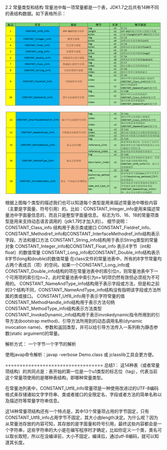 2.2 常量类型和结构
常量池中每一项常量都是一个表，JDK1.7之后共有14种不同的表结构数据。如下表格所示：

![image-20240104153445537](image/image-20240104153445537.png)

![image-20240104153513028](image/image-20240104153513028.png)

根据上图每个类型的描述我们也可以知道每个类型是用来描述常量池中哪些内容（主要是字面量、符号引用）的。比如：CONSTANT_Integer_info是用来描述常量池中字面量信息的，而且只是整型字面量信息。
标志为15、16、18的常量项类型是用来支持动态语言调用的（jdk1.7时才加入的）。
 细节说明：
CONSTANT_Class_info 结构用于表示类或接口
CONSTANT_Fieldref_info、CONSTANT_Methodref_info和CONSTANT_InterfaceMethodref_info结构表示字段、方法和接口方法
CONSTANT_String_info结构用于表示String类型的常量对象
CONSTANT_Integer_info和CONSTANT_Float_info 表示4字节（int和float）的数值常量
CONSTANT_Long_info和CONSTANT_Double_info结构表示8字节(long和double)的数值常量
在class文件的常量池表中，所有的8字节常量均占两个表成员（项）的空间。如果一个CONSTANT_Long_info或CONSTANT_Double_info结构的项在常量池表中的索引位n，则常量池表中下一个可用项的索引位n+2，此时常量池表中索引为n+1的项仍然有效但必须视为不可用的。
CONSTANT_NameAndType_info结构用于表示字段或方法，但是和之前的3个结构不同，CONSTANT_NameAndType_info结构没有指明该字段或方法所属的类或接口。
CONSTANT_Utf8_info用于表示字符常量的值
CONSTANT_MethodHandle_info结构用于表示方法句柄
CONSTANT_MethodType_info结构表示方法类型
CONSTANT_InvokeDynamic_info结构用于表示invokedynamic指令所用到的引导方法(bootstrap method)、引导方法所用到的动态调用名称(dynamic invocation name)、参数和返回类型，并可以给引导方法传入一系列称为静态参数(static argument)的常量。

解析方式：
一个字节一个字节的解析
       
使用javap命令解析：javap -verbose Demo.class 或 jclasslib工具会更方便。

==================================
总结1：
这14种表（或者常量项结构）的共同点是：表开始的第一位是一个u1类型的标志位（tag），代表当前这个常量项使用的是哪种表结构，即哪种常量类型。

在常量池列表中，CONSTANT_Utf8_info常量项是一种使用改进过的UTF-8编码格式来存储诸如文字字符串、类或者接口的全限定名、字段或者方法的简单名称以及描述符等常量字符串信息。

这14种常量项结构还有一个特点是，其中13个常量项占用的字节固定，只有CONSTANT_Utf8_info占用字节不固定，其大小由length决定。为什么呢？因为从常量池存放的内容可知，其存放的是字面量和符号引用，最终这些内容都会是一个字符串，这些字符串的大小是在编写程序时才确定，比如你定义一个类，类名可以取长取短，所以在没编译前，大小不固定，编译后，通过utf-8编码，就可以知道其长度。